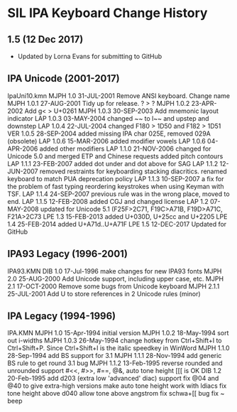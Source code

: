 SIL IPA Keyboard Change History
=======================

1.5 (12 Dec 2017)
-----------------
* Updated by Lorna Evans for submitting to GitHub

IPA Unicode (2001-2017)
-----------------
IpaUni10.kmn
MJPH  1.0     31-JUL-2001     Remove ANSI keyboard. Change name
MJPH  1.0.1   27-AUG-2001     Tidy up for release. ? > ?
MJPH  1.0.2   23-APR-2002     Add g< > U+0261
MJPH  1.0.3   30-SEP-2003     Add mnemonic layout indicator
LAP   1.0.3   03-MAY-2004     changed ~~ to l~~ and upstep and downstep
LAP   1.0.4   22-JUL-2004     changed F180 > 1D50 and F182 > 1D51
VER   1.0.5   28-SEP-2004     added missing IPA char 025E, removed 029A (obsolete)
LAP   1.0.6   15-MAR-2006     added modifier vowels
LAP   1.0.6   04-APR-2006     added other modifiers
LAP   1.1.0   21-NOV-2006     changed for Unicode 5.0 and merged ETP and Chinese requests
added pitch contours
LAP   1.1.1   23-FEB-2007     added dot under and dot above for SAG
LAP   1.1.2   12-JUN-2007     removed restraints for keyboarding stacking diacritics.
renamed keyboard to match PUA deprecation policy
LAP   1.1.3   10-SEP-2007     a fix for the problem of fast typing reordering keystrokes when using Keyman with TSF.
LAP   1.1.4   24-SEP-2007     previous rule was in the wrong place, moved to end.
LAP   1.1.5   12-FEB-2008     added CGJ and changed license
LAP   1.2     07-MAY-2008     updated for Unicode 5.1 (F25F>2C71, F19C>A71B, F19D>A71C, F21A>2C73
LPE   1.3     15-FEB-2013     added U+030D, U+25cc and U+2205
LPE   1.4     25-FEB-2014     added U+A71d..U+A71F
LPE   1.5     12-DEC-2017     Updated for GitHub
 
IPA93 Legacy (1996-2001)
-----------------
IPA93.KMN
DIB   1.0     17-Jul-1996     make changes for new IPA93 fonts
MJPH  2.0     25-AUG-2000     Add Unicode support, including upper case, etc.
MJPH  2.1     17-OCT-2000     Remove some bugs from Unicode keyboard
MJPH  2.1.1   25-JUL-2001     Add U to store references in 2 Unicode rules (minor)

IPA Legacy (1994-1996)
-----------------
IPA.KMN
MJPH  1.0     15-Apr-1994     initial version
MJPH  1.0.2   18-May-1994     sort out i-widths
MJPH  1.0.3   26-May-1994     change hotkey from Ctrl+Shift+I to
Ctrl+Shift+P. Since Ctrl+Shift+I is the italic
speedkey in WinWord
MJPH  1.1.0   28-Sep-1994     add BS support for 3.1
MJPH  1.1.1   28-Nov-1994     add generic BS rule to get round 3.1 bug
MJPH  1.1.2   13-Feb-1995     reverse rounded and unrounded
support #<<, #>>, #==, @&, auto tone height
[[[ is OK
DIB   1.2     20-Feb-1995     add d203 (extra low 'advanced' diac) support
fix @04 and @40 to give extra-high versions
make auto tone height work with ldiacs
fix tone height above d040
allow tone above angstrom
fix schwa+[[ bug
fix ~ beep
